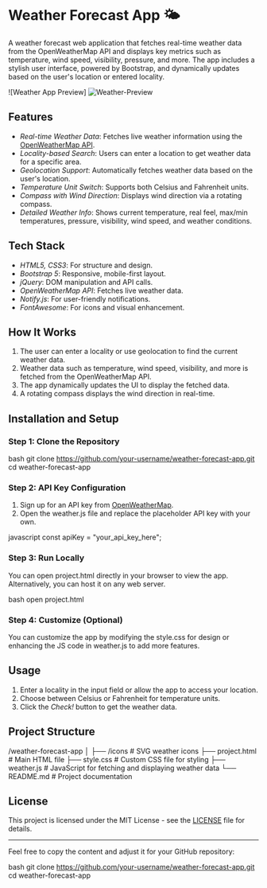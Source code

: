 # Weather Forecast App 🌤️

A weather forecast web application that fetches real-time weather data from the OpenWeatherMap API and displays key metrics such as temperature, wind speed, visibility, pressure, and more. The app includes a stylish user interface, powered by Bootstrap, and dynamically updates based on the user's location or entered locality.

![Weather App Preview]
![Weather-Preview](https://github.com/user-attachments/assets/46524533-ff8a-4bde-99c4-42abb25e09fb)



## Features

- *Real-time Weather Data*: Fetches live weather information using the [OpenWeatherMap API](https://openweathermap.org/api).
- *Locality-based Search*: Users can enter a location to get weather data for a specific area.
- *Geolocation Support*: Automatically fetches weather data based on the user's location.
- *Temperature Unit Switch*: Supports both Celsius and Fahrenheit units.
- *Compass with Wind Direction*: Displays wind direction via a rotating compass.
- *Detailed Weather Info*: Shows current temperature, real feel, max/min temperatures, pressure, visibility, wind speed, and weather conditions.

## Tech Stack

- *HTML5, CSS3*: For structure and design.
- *Bootstrap 5*: Responsive, mobile-first layout.
- *jQuery*: DOM manipulation and API calls.
- *OpenWeatherMap API*: Fetches live weather data.
- *Notify.js*: For user-friendly notifications.
- *FontAwesome*: For icons and visual enhancement.

## How It Works

1. The user can enter a locality or use geolocation to find the current weather data.
2. Weather data such as temperature, wind speed, visibility, and more is fetched from the OpenWeatherMap API.
3. The app dynamically updates the UI to display the fetched data.
4. A rotating compass displays the wind direction in real-time.

## Installation and Setup

### Step 1: Clone the Repository

bash
git clone https://github.com/your-username/weather-forecast-app.git
cd weather-forecast-app


### Step 2: API Key Configuration

1. Sign up for an API key from [OpenWeatherMap](https://home.openweathermap.org/users/sign_up).
2. Open the weather.js file and replace the placeholder API key with your own.

javascript
const apiKey = "your_api_key_here";


### Step 3: Run Locally

You can open project.html directly in your browser to view the app. Alternatively, you can host it on any web server.

bash
open project.html


### Step 4: Customize (Optional)

You can customize the app by modifying the style.css for design or enhancing the JS code in weather.js to add more features.

## Usage

1. Enter a locality in the input field or allow the app to access your location.
2. Choose between Celsius or Fahrenheit for temperature units.
3. Click the *Check!* button to get the weather data.

## Project Structure


/weather-forecast-app
│
├── /icons          # SVG weather icons
├── project.html    # Main HTML file
├── style.css       # Custom CSS file for styling
├── weather.js      # JavaScript for fetching and displaying weather data
└── README.md       # Project documentation


## License

This project is licensed under the MIT License - see the [LICENSE](LICENSE) file for details.

---

Feel free to copy the content and adjust it for your GitHub repository:

bash
git clone https://github.com/your-username/weather-forecast-app.git
cd weather-forecast-app
